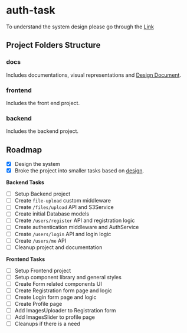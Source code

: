 # auth-task
To understand the system design please go through the [Link](./docs/DEISGN.md)

## Project Folders Structure

### docs
Includes documentations, visual representations and [Design Document](./docs/DEISGN.md).

### frontend 
Includes the front end project.

### backend

Includes the backend project.

## Roadmap


- [x] Design the system
- [x] Broke the project into smaller tasks based on [design](./docs/DEISGN.md).

**Backend Tasks**
- [ ] Setup Backend project
- [ ] Create `file-upload` custom middleware
- [ ] Create `/files/upload` API and S3Service
- [ ] Create initial Database models
- [ ] Create `/users/register` API and registration logic
- [ ] Create authentication middleware and AuthService
- [ ] Create `/users/login` API and login logic
- [ ] Create `/users/me` API
- [ ] Cleanup project and documentation

**Frontend Tasks**
- [ ] Setup Frontend project
- [ ] Setup component library and general styles
- [ ] Create Form related components UI
- [ ] Create Registration form page and logic
- [ ] Create Login form page and logic
- [ ] Create Profile page
- [ ] Add ImagesUploader to Registration form
- [ ] Add ImagesSlider to profile page
- [ ] Cleanups if there is a need